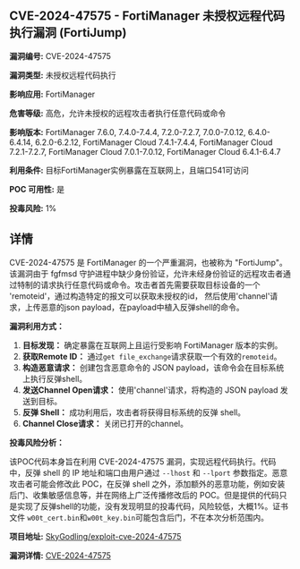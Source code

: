 ## CVE-2024-47575 - FortiManager 未授权远程代码执行漏洞 (FortiJump)

**漏洞编号:** CVE-2024-47575

**漏洞类型:** 未授权远程代码执行

**影响应用:** FortiManager

**危害等级:** 高危，允许未授权的远程攻击者执行任意代码或命令

**影响版本:** FortiManager 7.6.0, 7.4.0-7.4.4, 7.2.0-7.2.7, 7.0.0-7.0.12, 6.4.0-6.4.14, 6.2.0-6.2.12, FortiManager Cloud 7.4.1-7.4.4, FortiManager Cloud 7.2.1-7.2.7, FortiManager Cloud 7.0.1-7.0.12, FortiManager Cloud 6.4.1-6.4.7

**利用条件:** 目标FortiManager实例暴露在互联网上，且端口541可访问

**POC 可用性:** 是

**投毒风险:** 1%

## 详情

CVE-2024-47575 是 FortiManager 的一个严重漏洞，也被称为 "FortiJump"。该漏洞由于 fgfmsd 守护进程中缺少身份验证，允许未经身份验证的远程攻击者通过特制的请求执行任意代码或命令。攻击者首先需要获取目标设备的一个 'remoteid'，通过构造特定的报文可以获取未授权的id， 然后使用'channel'请求，上传恶意的json payload，在payload中植入反弹shell的命令。

**漏洞利用方式：**

1.  **目标发现：** 确定暴露在互联网上且运行受影响 FortiManager 版本的实例。
2.  **获取Remote ID：** 通过`get file_exchange`请求获取一个有效的`remoteid`。
3.  **构造恶意请求：** 创建包含恶意命令的 JSON payload，该命令会在目标系统上执行反弹shell。
4.  **发送Channel Open请求：** 使用'channel'请求，将构造的 JSON payload 发送到目标。
5.  **反弹 Shell：** 成功利用后，攻击者将获得目标系统的反弹 shell。
6.  **Channel Close请求：** 关闭已打开的channel。

**投毒风险分析：**

该POC代码本身旨在利用 CVE-2024-47575 漏洞，实现远程代码执行。代码中，反弹 shell 的 IP 地址和端口由用户通过 `--lhost` 和 `--lport` 参数指定。恶意攻击者可能会修改此 POC，在反弹 shell 之外，添加额外的恶意功能，例如安装后门、收集敏感信息等，并在网络上广泛传播修改后的 POC。但是提供的代码只是实现了反弹shell的功能，没有发现明显的投毒代码，风险较低，大概1%。证书文件 `w00t_cert.bin`和`w00t_key.bin`可能包含后门，不在本次分析范围内。

**项目地址:** [SkyGodling/exploit-cve-2024-47575](https://github.com/SkyGodling/exploit-cve-2024-47575)

**漏洞详情:** [CVE-2024-47575](https://nvd.nist.gov/vuln/detail/CVE-2024-47575)